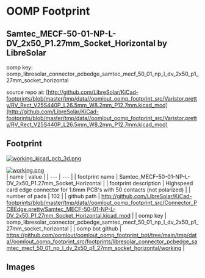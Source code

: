 # OOMP Footprint  
## Samtec_MECF-50-01-NP-L-DV_2x50_P1.27mm_Socket_Horizontal  by LibreSolar  
  
oomp key: oomp_libresolar_connector_pcbedge_samtec_mecf_50_01_np_l_dv_2x50_p1_27mm_socket_horizontal  
  
source repo at: [http://github.com/LibreSolar/KiCad-footprints/blob/master/tmp/data//oomlout_oomp_footprint_src/Varistor.pretty/RV_Rect_V25S440P_L26.5mm_W8.2mm_P12.7mm.kicad_mod](http://github.com/LibreSolar/KiCad-footprints/blob/master/tmp/data//oomlout_oomp_footprint_src/Varistor.pretty/RV_Rect_V25S440P_L26.5mm_W8.2mm_P12.7mm.kicad_mod)  
## Footprint  
  
[![working_kicad_pcb_3d.png](working_kicad_pcb_3d_600.png)](working_kicad_pcb_3d.png)  
  
[![working.png](working_600.png)](working.png)  
| name | value | 
| --- | --- | 
| footprint name | Samtec_MECF-50-01-NP-L-DV_2x50_P1.27mm_Socket_Horizontal | 
| footprint description | Highspeed card edge connector for 1.6mm PCB's with 50 contacts (not polarized) | 
| number of pads | 102 | 
| github path | http://github.com/LibreSolar/KiCad-footprints/blob/master/tmp/data//oomlout_oomp_footprint_src/Connector_PCBEdge.pretty/Samtec_MECF-50-01-NP-L-DV_2x50_P1.27mm_Socket_Horizontal.kicad_mod | 
| oomp key | oomp_libresolar_connector_pcbedge_samtec_mecf_50_01_np_l_dv_2x50_p1_27mm_socket_horizontal | 
| oomp bot github | https://github.com/oomlout/oomlout_oomp_footprint_bot/tree/main/tmp/data//oomlout_oomp_footprint_src/footprints/libresolar_connector_pcbedge_samtec_mecf_50_01_np_l_dv_2x50_p1_27mm_socket_horizontal/working | 
## Images  
